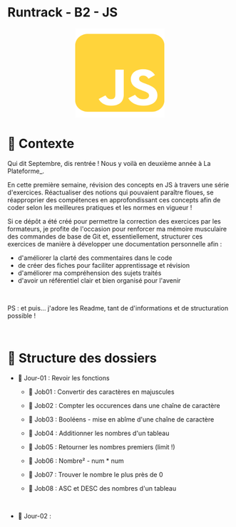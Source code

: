 # Runtrack - B2 - JS

<div align="center">
    <img src="./assets/square-js-brands-solid.svg" alt="Illustration d'un bol de bonbon" width="200" height="200">
</div>

# 📢 Contexte

Qui dit Septembre, dis rentrée ! Nous y voilà en deuxième année à La Plateforme\_.

En cette première semaine, révision des concepts en JS à travers une série d'exercices. Réactualiser des notions qui pouvaient paraître floues, se réapproprier des compétences en approfondissant ces concepts afin de coder selon les meilleures pratiques et les normes en vigueur !

Si ce dépôt a été créé pour permettre la correction des exercices par les formateurs, je profite de l'occasion pour renforcer ma mémoire musculaire des commandes de base de Git et, essentiellement, structurer ces exercices de manière à développer une documentation personnelle afin :

- d'améliorer la clarté des commentaires dans le code
- de créer des fiches pour faciliter apprentissage et révision
- d'améliorer ma compréhension des sujets traités
- d'avoir un référentiel clair et bien organisé pour l'avenir

<br>

PS : et puis... j'adore les Readme, tant de d'informations et de structuration possible !

<br>

# 💼 Structure des dossiers

- 📅 Jour-01 : Revoir les fonctions

  - 📝 Job01 : Convertir des caractères en majuscules

  - 📝 Job02 : Compter les occurences dans une chaîne de caractère

  - 📝 Job03 : Booléens - mise en abîme d'une chaîne de caractère

  - 📝 Job04 : Additionner les nombres d'un tableau

  - 📝 Job05 : Retourner les nombres premiers (limit !)
  
  - 📝 Job06 : Nombre² - num \* num

  - 📝 Job07 : Trouver le nombre le plus près de 0

  - 📝 Job08 : ASC et DESC des nombres d'un tableau

  <br>

- 📅 Jour-02 :
